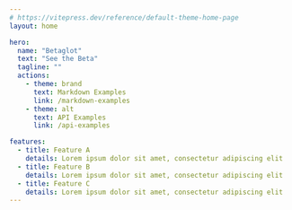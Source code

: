 ```yaml
---
# https://vitepress.dev/reference/default-theme-home-page
layout: home

hero:
  name: "Betaglot"
  text: "See the Beta"
  tagline: ""
  actions:
    - theme: brand
      text: Markdown Examples
      link: /markdown-examples
    - theme: alt
      text: API Examples
      link: /api-examples

features:
  - title: Feature A
    details: Lorem ipsum dolor sit amet, consectetur adipiscing elit
  - title: Feature B
    details: Lorem ipsum dolor sit amet, consectetur adipiscing elit
  - title: Feature C
    details: Lorem ipsum dolor sit amet, consectetur adipiscing elit
---
```



